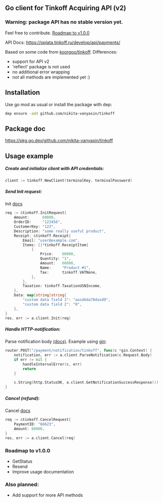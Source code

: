 
## Go client for Tinkoff Acquiring API (v2)

### Warning: package API has no stable version yet.
Feel free to contribute. [Roadmap to v1.0.0](#roadmap-to-v100)

API Docs: https://oplata.tinkoff.ru/develop/api/payments/

Based on some code from [koorgoo/tinkoff](https://github.com/koorgoo/tinkoff). Differences:
- support for API v2
- 'reflect' package is not used
- no additional error wrapping
- not all methods are implemented yet :)

## Installation
Use go mod as usual or install the package with dep:
```bash
dep ensure -add github.com/nikita-vanyasin/tinkoff
```

## Package doc
https://pkg.go.dev/github.com/nikita-vanyasin/tinkoff

## Usage example

##### Create and initialize client with API credentials:
```go
client := tinkoff.NewClient(terminalKey, terminalPassword)
```

##### Send Init request:
Init [docs](https://oplata.tinkoff.ru/develop/api/payments/init-description/)
```go
req := &tinkoff.InitRequest{
    Amount:      60000,
    OrderID:     "123456",
    CustomerKey: "123",
    Description: "some really useful product",
    Receipt: &tinkoff.Receipt{
        Email: "user@example.com",
        Items: []*tinkoff.ReceiptItem{
            {
                Price:    60000,
                Quantity: "1",
                Amount:   60000,
                Name:     "Product #1",
                Tax:      tinkoff.VATNone,
            },
        },
        Taxation: tinkoff.TaxationUSNIncome,
    },
    Data: map[string]string{
        "custom data field 1": "aasd6da78dasd9",
        "custom data field 2": "0",
    },
}
res, err := a.client.Init(req)
```

##### Handle HTTP-notification:
Parse notification body [(docs)](https://oplata.tinkoff.ru/develop/api/notifications/setup-request/).
Example using [gin](https://github.com/gin-gonic/gin):
```go
router.POST("/payment/notification/tinkoff", func(c *gin.Context) {
    notification, err := a.client.ParseNotification(c.Request.Body)
    if err != nil {
        handleInternalError(c, err)
        return
    }
    
    c.String(http.StatusOK, a.client.GetNotificationSuccessResponse())
}
```

##### Cancel (refund):
Cancel [docs](https://oplata.tinkoff.ru/develop/api/payments/cancel-description/)
```go
req := &tinkoff.CancelRequest{
    PaymentID: "66623",
    Amount: 60000,
}
res, err := a.client.Cancel(req)
```

### Roadmap to v1.0.0
- GetStatus
- Resend
- Improve usage documentation

### Also planned:
- Add support for more API methods
